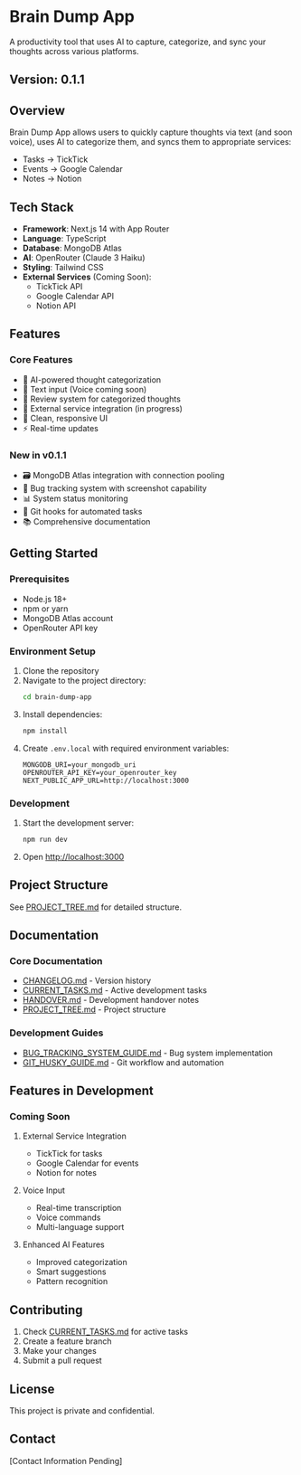 # Brain Dump App

A productivity tool that uses AI to capture, categorize, and sync your thoughts across various platforms.

## Version: 0.1.1

## Overview

Brain Dump App allows users to quickly capture thoughts via text (and soon voice), uses AI to categorize them, and syncs them to appropriate services:
- Tasks → TickTick
- Events → Google Calendar
- Notes → Notion

## Tech Stack

- **Framework**: Next.js 14 with App Router
- **Language**: TypeScript
- **Database**: MongoDB Atlas
- **AI**: OpenRouter (Claude 3 Haiku)
- **Styling**: Tailwind CSS
- **External Services** (Coming Soon):
  - TickTick API
  - Google Calendar API
  - Notion API

## Features

### Core Features
- 🤖 AI-powered thought categorization
- 📝 Text input (Voice coming soon)
- 🔄 Review system for categorized thoughts
- 🔗 External service integration (in progress)
- 🎨 Clean, responsive UI
- ⚡ Real-time updates

### New in v0.1.1
- 🗃️ MongoDB Atlas integration with connection pooling
- 🐛 Bug tracking system with screenshot capability
- 📊 System status monitoring
- 🔄 Git hooks for automated tasks
- 📚 Comprehensive documentation

## Getting Started

### Prerequisites
- Node.js 18+
- npm or yarn
- MongoDB Atlas account
- OpenRouter API key

### Environment Setup

1. Clone the repository
2. Navigate to the project directory:
   ```bash
   cd brain-dump-app
   ```
3. Install dependencies:
   ```bash
   npm install
   ```
4. Create `.env.local` with required environment variables:
   ```env
   MONGODB_URI=your_mongodb_uri
   OPENROUTER_API_KEY=your_openrouter_key
   NEXT_PUBLIC_APP_URL=http://localhost:3000
   ```

### Development

1. Start the development server:
   ```bash
   npm run dev
   ```
2. Open [http://localhost:3000](http://localhost:3000)

## Project Structure

See [PROJECT_TREE.md](PROJECT_TREE.md) for detailed structure.

## Documentation

### Core Documentation
- [CHANGELOG.md](CHANGELOG.md) - Version history
- [CURRENT_TASKS.md](CURRENT_TASKS.md) - Active development tasks
- [HANDOVER.md](HANDOVER.md) - Development handover notes
- [PROJECT_TREE.md](PROJECT_TREE.md) - Project structure

### Development Guides
- [BUG_TRACKING_SYSTEM_GUIDE.md](docs/BUG_TRACKING_SYSTEM_GUIDE.md) - Bug system implementation
- [GIT_HUSKY_GUIDE.md](docs/GIT_HUSKY_GUIDE.md) - Git workflow and automation

## Features in Development

### Coming Soon
1. External Service Integration
   - TickTick for tasks
   - Google Calendar for events
   - Notion for notes

2. Voice Input
   - Real-time transcription
   - Voice commands
   - Multi-language support

3. Enhanced AI Features
   - Improved categorization
   - Smart suggestions
   - Pattern recognition

## Contributing

1. Check [CURRENT_TASKS.md](CURRENT_TASKS.md) for active tasks
2. Create a feature branch
3. Make your changes
4. Submit a pull request

## License

This project is private and confidential.

## Contact

[Contact Information Pending]

